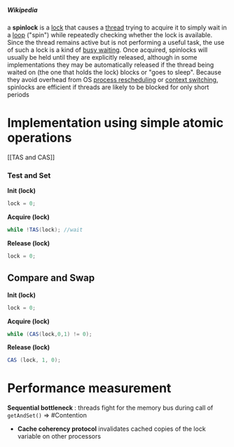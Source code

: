 ##### Wikipedia
a **spinlock** is a [lock](https://en.wikipedia.org/wiki/Lock_(computer_science) "Lock (computer science)") that causes a [thread](https://en.wikipedia.org/wiki/Thread_(computer_science) "Thread (computer science)") trying to acquire it to simply wait in a [loop](https://en.wikipedia.org/wiki/While_loop "While loop") ("spin") while repeatedly checking whether the lock is available. Since the thread remains active but is not performing a useful task, the use of such a lock is a kind of [busy waiting](https://en.wikipedia.org/wiki/Busy_waiting "Busy waiting"). Once acquired, spinlocks will usually be held until they are explicitly released, although in some implementations they may be automatically released if the thread being waited on (the one that holds the lock) blocks or "goes to sleep".
Because they avoid overhead from OS [process rescheduling](https://en.wikipedia.org/wiki/Scheduling_(computing) "Scheduling (computing)") or [context switching](https://en.wikipedia.org/wiki/Context_switch "Context switch"), spinlocks are efficient if threads are likely to be blocked for only short periods
# Implementation using simple atomic operations
[[TAS and CAS]]

### Test and Set 
**Init  (lock)**
```java 
lock = 0;
```
**Acquire (lock)**
```java 
while !TAS(lock); //wait
```
**Release (lock)**
```java
lock = 0;
```


## Compare and Swap 
**Init (lock)**
```java
lock = 0;
```

**Acquire (lock)**
```java
while (CAS(lock,0,1) != 0);
```

**Release (lock)**
```java
CAS (lock, 1, 0);
```


# Performance measurement 
**Sequential bottleneck** : threads fight for the memory bus during call of `getAndSet()` $\Rightarrow$ #Contention 
- **Cache coherency protocol** invalidates cached copies of the lock variable on other processors 